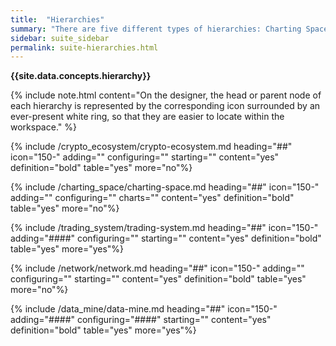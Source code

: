 ```yaml
---
title:  "Hierarchies"
summary: "There are five different types of hierarchies: Charting Space, Crypto Ecosystem, Trading Systems, Network, and Data Mines."
sidebar: suite_sidebar
permalink: suite-hierarchies.html
---
```


**{{site.data.concepts.hierarchy}}**

{% include note.html content="On the designer, the head or parent node of each hierarchy is represented by the corresponding icon surrounded by an ever-present white ring, so that they are easier to locate within the workspace." %}

{% include /crypto_ecosystem/crypto-ecosystem.md heading="##" icon="150-" adding="" configuring="" starting="" content="yes" definition="bold" table="yes" more="no"%}

{% include /charting_space/charting-space.md heading="##" icon="150-" adding="" configuring="" charts="" content="yes" definition="bold" table="yes" more="no"%}

{% include /trading_system/trading-system.md heading="##" icon="150-" adding="####" configuring="" starting="" content="yes" definition="bold" table="yes" more="yes"%}

{% include /network/network.md heading="##" icon="150-" adding="" configuring="" starting="" content="yes" definition="bold" table="yes" more="no"%}

{% include /data_mine/data-mine.md heading="##" icon="150-" adding="####" configuring="####" starting="" content="yes" definition="bold" table="yes" more="yes"%}
